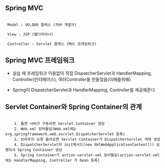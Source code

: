 ## Spring MVC

```shell

 Model : VO,DAO 클래스 (자바 개발자)

 View : JSP (웹디자이너)

 Controller : Servlet 클래스 (MVC 프레임워크)

```

## Spring MVC 프레임워크

- 실습 때 프레임워크 이용없이 직접 DispatcherServlet과 HandlerMapping, Controller(인터페이스), 여러Controller들 만들었음(이해를위해)

- Spring이 DispatcherServlet과 HandlerMapping, Controller를 제공해준다

## Servlet Container와 Spring Container의 관계

```shell

	1. 톰켓 서버가 구동되면 Servlet Container 생성
	2. Web.xml 읽어들임(Web.xml에는 org.springframework.web.servlet.DispatcherServlet 등록)
	3. 브라우저 요청 들어오면 Servlet Container가 DispatcherServlet 객체 생성
	4. DispatcherServlet의 init메서드(new XmlWebApplicationContext()) 실행되서 Spring Container 생성
	5. Spring Container가 action-servlet-xml 읽어들임(action-servlet-xml에는 HandlerMapping, Controller 가 bean 등록)
```

